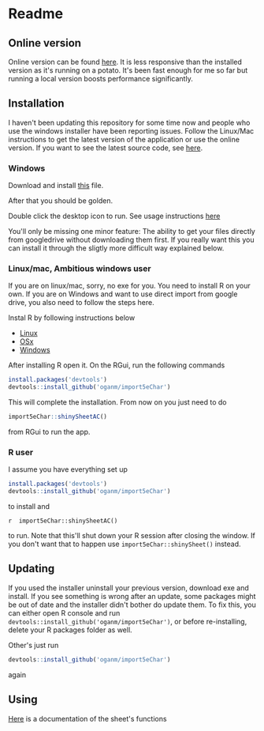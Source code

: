 
Readme
======

Online version
--------------

Online version can be found [here](https://oganm.github.io/5eInteractiveSheet/). It is less responsive than the installed version as it's running on a potato. It's been fast enough for me so far but running a local version boosts performance significantly.

Installation
------------

I haven't been updating this repository for some time now and people who use the windows installer have been reporting issues. Follow the Linux/Mac instructions to get the latest version of the application or use the online version. If you want to see the latest source code, see [here](https://github.com/oganm/import5eChar/tree/master/inst/app).

### Windows

Download and install [this](https://github.com/oganm/5eInteractiveSheet/raw/master/sheet/RInno_installer/setup_5eInteractiveSheet.exe) file.

After that you should be golden.

Double click the desktop icon to run. See usage instructions [here](https://github.com/oganm/import5eChar/blob/master/interactiveSheetDocumentation.md)

You'll only be missing one minor feature: The ability to get your files directly from googledrive without downloading them first. If you really want this you can install it through the sligtly more difficult way explained below.

### Linux/mac, Ambitious windows user

If you are on linux/mac, sorry, no exe for you. You need to install R on your own. If you are on Windows and want to use direct import from google drive, you also need to follow the steps here.

Instal R by following instructions below

-   [Linux](https://cran.r-project.org/bin/linux/)
-   [OSx](https://cran.r-project.org/bin/macosx/)
-   [Windows](https://cran.r-project.org/bin/windows/base/)

After installing R open it. On the RGui, run the following commands

``` r
install.packages('devtools')
devtools::install_github('oganm/import5eChar')
```

This will complete the installation. From now on you just need to do

``` r
import5eChar::shinySheetAC()
```

from RGui to run the app.

### R user

I assume you have everything set up

``` r
install.packages('devtools')
devtools::install_github('oganm/import5eChar')
```

to install and

`r  import5eChar::shinySheetAC()`

to run. Note that this'll shut down your R session after closing the window. If you don't want that to happen use `import5eChar::shinySheet()` instead.

Updating
--------

If you used the installer uninstall your previous version, download exe and install. If you see something is wrong after an update, some packages might be out of date and the installer didn't bother do update them. To fix this, you can either open R console and run `devtools::install_github('oganm/import5eChar')`, or before re-installing, delete your R packages folder as well.

Other's just run

``` r
devtools::install_github('oganm/import5eChar')
```

again

Using
-----

[Here](https://github.com/oganm/import5eChar/blob/master/interactiveSheetDocumentation.md) is a documentation of the sheet's functions
